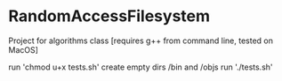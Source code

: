 # RandomAccessFilesystem
Project for algorithms class
[requires g++ from command line, tested on MacOS]

run 'chmod u+x tests.sh'
create empty dirs /bin and /objs
run './tests.sh'

